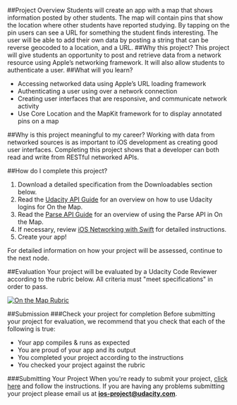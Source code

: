 ##Project Overview
Students will create an app with a map that shows information posted by other students. The map will contain pins that show the location where other students have reported studying. By tapping on the pin users can see a URL for something the student finds interesting. The user will be able to add their own data by posting a string that can be reverse geocoded to a location, and a URL.
##Why this project?
This project will give students an opportunity to post and retrieve data from a network resource using Apple’s networking framework. It will also allow students to authenticate a user. 
##What will you learn?
* Accessing networked data using Apple’s URL loading framework
* Authenticating a user using over a network connection
* Creating user interfaces that are responsive, and communicate network activity
* Use Core Location and the MapKit framework for to display annotated pins on a map

##Why is this project meaningful to my career?
Working with data from networked sources is as important to iOS development as creating good user interfaces. Completing this project shows that a developer can both read and write from RESTful networked APIs.

##How do I complete this project?
1. Download a detailed specification from the Downloadables section below.
2. Read the <a href="https://docs.google.com/document/d/1PHrIYRhl3r5jvRkuLvL0k6Rmws3H7NO1UAMnF5SoKXs/pub" target="_blank">Udacity API Guide</a> for an overview on how to use Udacity logins for On the Map.
3. Read the <a href="https://docs.google.com/document/d/1QDS5J_fHBa7rH2V4MLbWKzNOAqKxJbZ9LPsyiRBtlOY/pub" target="_blank">Parse API Guide</a> for an overview of using the Parse API in On the Map.
4. If necessary, review <a href="https://www.udacity.com/course/viewer#!/c-ud421-nd/l-3528678921/m-3750628798" target="_blank">iOS Networking with Swift</a> for detailed instructions.
5. Create your app!

For detailed information on how your project will be assessed, continue to the next node.

##Evaluation
Your project will be evaluated by a Udacity Code Reviewer according to the rubric below. All criteria must "meet specifications" in order to pass.

<a href="lh4.ggpht.com/umhKmjIzeloPd0cE1klGxJtfHEAOwc99HPo5-OVXn5U8DHlklo8PkqRuwVpLz_4r9HxyTR8gJEuxwwtNNA=s0#w=1253&h=2402" target="_blank">![On the Map Rubric](http://lh3.googleusercontent.com/XYQjimrlFgB-2Hri6l5V7s249qPYthaE0rmdwXz90grcrOXbWh2VLzUyzzFol5BCgAlQsF1H-sjThFhF5os=s0#w=2502&h=4670)</a>

##Submission
###Check your project for completion
Before submitting your project for evaluation, we recommend that you check that each of the following is true:

* Your app compiles & runs as expected
* You are proud of your app and its output
* You completed your project according to the instructions
* You checked your project against the rubric

###Submitting Your Project
When you're ready to submit your project, <a href="https://review.udacity.com/#!/projects/3071699113" target="_blank">click here</a> and follow the instructions. If you are having any problems submitting your project please email us at **ios-project@udacity.com**.
